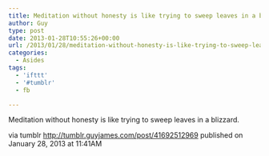 ```yaml
---
title: Meditation without honesty is like trying to sweep leaves in a blizzard.
author: Guy
type: post
date: 2013-01-28T10:55:26+00:00
url: /2013/01/28/meditation-without-honesty-is-like-trying-to-sweep-leaves-in-a-blizzard/
categories:
  - Asides
tags:
  - 'ifttt'
  - '#tumblr'
  - fb

---
```

<div>
  <span>Meditation without honesty is like trying to sweep leaves in a blizzard.</span>
</div></p> 

via tumblr http://tumblr.guyjames.com/post/41692512969 published on January 28, 2013 at 11:41AM